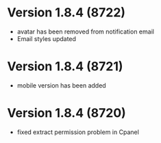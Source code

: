 # Version 1.8.4 (8722)
- avatar has been removed from notification email
- Email styles updated

# Version 1.8.4 (8721)
- mobile version has been added

# Version 1.8.4 (8720)
- fixed extract permission problem in Cpanel